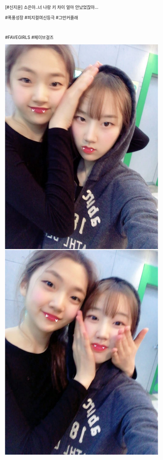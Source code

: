 [#신지윤] 소은아..너 나랑 키 차이 얼마 안났었잖아...

#폭풍성장 #피지컬여신등극 #그만커줄래

<br>

#FAVEGIRLS #페이브걸즈

![](../Images/twitter_180308_0953_0.jpg)
![](../Images/twitter_180308_0953_1.jpg)